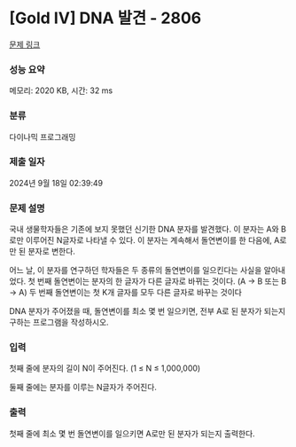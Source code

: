 # [Gold IV] DNA 발견 - 2806 

[문제 링크](https://www.acmicpc.net/problem/2806) 

### 성능 요약

메모리: 2020 KB, 시간: 32 ms

### 분류

다이나믹 프로그래밍

### 제출 일자

2024년 9월 18일 02:39:49

### 문제 설명

<p>국내 생물학자들은 기존에 보지 못했던 신기한 DNA 분자를 발견했다. 이 분자는 A와 B로만 이루어진 N글자로 나타낼 수 있다. 이 분자는 계속해서 돌연변이를 한 다음에, A로만 된 분자로 변한다.</p>

<p>어느 날, 이 분자를 연구하던 학자들은 두 종류의 돌연변이를 일으킨다는 사실을 알아내었다. 첫 번째 돌연변이는 분자의 한 글자가 다른 글자로 바뀌는 것이다. (A -> B 또는 B -> A) 두 번째 돌연변이는 첫 K개 글자를 모두 다른 글자로 바꾸는 것이다</p>

<p>DNA 분자가 주어졌을 때, 돌연변이를 최소 몇 번 일으키면, 전부 A로 된 분자가 되는지 구하는 프로그램을 작성하시오.</p>

### 입력 

 <p>첫째 줄에 분자의 길이 N이 주어진다. (1 ≤ N ≤ 1,000,000)</p>

<p>둘째 줄에는 분자를 이루는 N글자가 주어진다.</p>

### 출력 

 <p>첫째 줄에 최소 몇 번 돌연변이를 일으키면 A로만 된 분자가 되는지 출력한다.</p>

